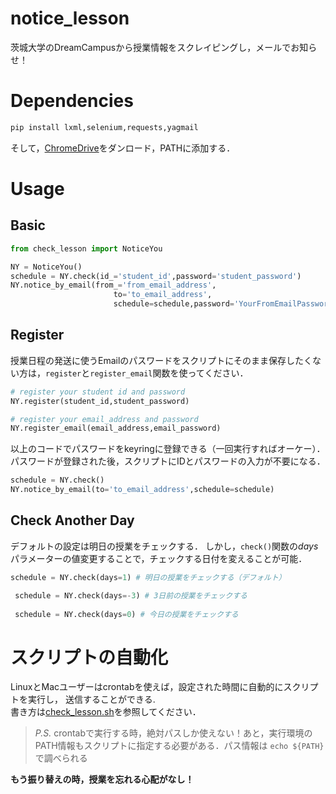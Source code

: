 # notice_lesson
茨城大学のDreamCampusから授業情報をスクレイピングし，メールでお知らせ！

# Dependencies
```python
pip install lxml,selenium,requests,yagmail
```

そして，[ChromeDrive](http://chromedriver.chromium.org/)をダンロード，PATHに添加する．

# Usage
## Basic
```python
from check_lesson import NoticeYou

NY = NoticeYou()
schedule = NY.check(id_='student_id',password='student_password')
NY.notice_by_email(from_='from_email_address',
                       to='to_email_address',
                       schedule=schedule,password='YourFromEmailPassword')
```
## Register
授業日程の発送に使うEmailのパスワードをスクリプトにそのまま保存したくない方は，`register`と`register_email`関数を使ってください．
```python
# register your student id and password
NY.register(student_id,student_password)

# register your email_address and password
NY.register_email(email_address,email_password)
```
以上のコードでパスワードをkeyringに登録できる（一回実行すればオーケー）．
パスワードが登録された後，スクリプトにIDとパスワードの入力が不要になる．
```python
schedule = NY.check()
NY.notice_by_email(to='to_email_address',schedule=schedule)
 ```                      
 ## Check Another Day
 デフォルトの設定は明日の授業をチェックする．
 しかし，`check()`関数の*days*パラメーターの値変更することで，チェックする日付を変えることが可能．
 ```python
 schedule = NY.check(days=1) # 明日の授業をチェックする（デフォルト）
 
  schedule = NY.check(days=-3) # 3日前の授業をチェックする
  
  schedule = NY.check(days=0) # 今日の授業をチェックする
 ```
 
# スクリプトの自動化
LinuxとMacユーザーはcrontabを使えば，設定された時間に自動的にスクリプトを実行し，
送信することができる.  
書き方は[check_lesson.sh](https://github.com/S-W-K/notice_lesson/blob/master/check_lesson.sh)を参照してください．

> *P.S.*  crontabで実行する時，絶対パスしか使えない！あと，実行環境のPATH情報もスクリプトに指定する必要がある．パス情報は
`echo ${PATH}`で調べられる

**もう振り替えの時，授業を忘れる心配がなし！**
